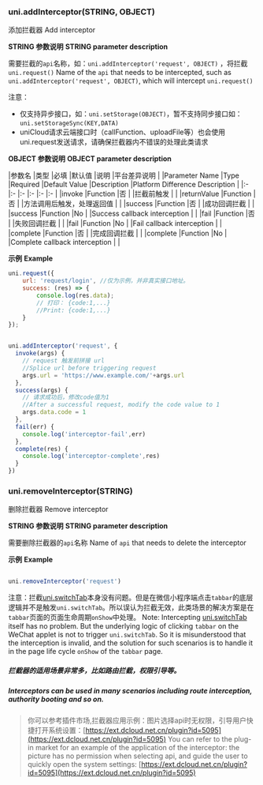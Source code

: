 ### uni.addInterceptor(STRING, OBJECT)
添加拦截器
Add interceptor

**STRING 参数说明**
**STRING parameter description**

需要拦截的`api`名称，如：`uni.addInterceptor('request', OBJECT)` ，将拦截 `uni.request()`
Name of the `api` that needs to be intercepted, such as `uni.addInterceptor('request', OBJECT)`, which will intercept `uni.request()`

注意：

- 仅支持异步接口，如：`uni.setStorage(OBJECT)`，暂不支持同步接口如：`uni.setStorageSync(KEY,DATA)`
- uniCloud请求云端接口时（callFunction、uploadFile等）也会使用uni.request发送请求，请确保拦截器内不错误的处理此类请求

**OBJECT 参数说明**
**OBJECT parameter description**

|参数名		|类型		|必填	|默认值	|说明		|平台差异说明	|
|Parameter Name |Type |Required |Default Value |Description |Platform Difference Description |
|:-			|:-			|:-		|:-		|:-			|:-			|
|invoke		|Function	|否		|		|拦截前触发	|			|
|returnValue		|Function	|否		|		|方法调用后触发，处理返回值	|			|
|success	|Function	|否		|		|成功回调拦截	|			|
|success |Function |No | |Success callback interception | |
|fail		|Function	|否		|		|失败回调拦截	|			|
|fail |Function |No | |Fail callback interception | |
|complete	|Function	|否		|		|完成回调拦截	|			|
|complete |Function |No | |Complete callback interception | |


**示例**
**Example**

```javascript
uni.request({
    url: 'request/login', //仅为示例，并非真实接口地址。
    success: (res) => {
        console.log(res.data);
        // 打印： {code:1,...}
        //Print: {code:1,...}
    }
});


uni.addInterceptor('request', {
  invoke(args) {
    // request 触发前拼接 url 
    //Splice url before triggering request 
    args.url = 'https://www.example.com/'+args.url
  },
  success(args) {
    // 请求成功后，修改code值为1
    //After a successful request, modify the code value to 1
    args.data.code = 1
  }, 
  fail(err) {
    console.log('interceptor-fail',err)
  }, 
  complete(res) {
    console.log('interceptor-complete',res)
  }
})

```

### uni.removeInterceptor(STRING)
删除拦截器
Remove interceptor

**STRING 参数说明**
**STRING parameter description**

需要删除拦截器的`api`名称
Name of `api` that needs to delete the interceptor

**示例**
**Example**

```javascript

uni.removeInterceptor('request')

```

注意：拦截[uni.switchTab](https://uniapp.dcloud.io/api/router?id=switchtab)本身没有问题。但是在微信小程序端点击`tabbar`的底层逻辑并不是触发`uni.switchTab`。所以误认为拦截无效，此类场景的解决方案是在`tabbar`页面的页面生命周期`onShow`中处理。
Note: Intercepting [uni.switchTab](https://uniapp.dcloud.io/api/router?id=switchtab) itself has no problem. But the underlying logic of clicking `tabbar` on the WeChat applet is not to trigger `uni.switchTab`. So it is misunderstood that the interception is invalid, and the solution for such scenarios is to handle it in the page life cycle `onShow` of the `tabbar` page.

##### 拦截器的适用场景非常多，比如路由拦截，权限引导等。
##### Interceptors can be used in many scenarios including route interception, authority booting and so on.
> 你可以参考插件市场,拦截器应用示例：图片选择api时无权限，引导用户快捷打开系统设置：[https://ext.dcloud.net.cn/plugin?id=5095](https://ext.dcloud.net.cn/plugin?id=5095)
> You can refer to the plug-in market for an example of the application of the interceptor: the picture has no permission when selecting api, and guide the user to quickly open the system settings: [https://ext.dcloud.net.cn/plugin?id=5095](https://ext.dcloud.net.cn/plugin?id=5095)